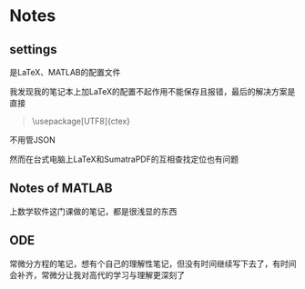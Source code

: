 # Notes

## settings

是LaTeX、MATLAB的配置文件

我发现我的笔记本上加LaTeX的配置不起作用不能保存且报错，最后的解决方案是直接
> \usepackage[UTF8]{ctex}

不用管JSON

然而在台式电脑上LaTeX和SumatraPDF的互相查找定位也有问题

## Notes of MATLAB
上数学软件这门课做的笔记，都是很浅显的东西

## ODE
常微分方程的笔记，想有个自己的理解性笔记，但没有时间继续写下去了，有时间会补齐，常微分让我对高代的学习与理解更深刻了

